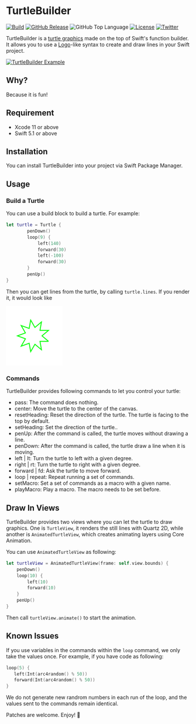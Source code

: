 # TurtleBuilder

[![Build](https://travis-ci.org/zonble/TurtleBuilder.svg?branch=master)](https://travis-ci.org/zonble/TurtleBuilder)
[![GitHub Release](https://img.shields.io/github/release/zonble/turtlebuilder.svg)]()
![GitHub Top Language](https://img.shields.io/github/languages/top/zonble/turtlebuilder.svg)
[![License](https://img.shields.io/github/license/zonble/turtlebuilder.svg)](https://github.com/zonble/turtlebuilder/blob/master/LICENSE)
[![Twitter](https://img.shields.io/badge/Twitter-%40zonble-blue.svg)](https://twitter.com/zonble)

TurtleBuilder is a [turtle graphics](https://en.wikipedia.org/wiki/Turtle_graphics) made on the top of Swift's function builder. It allows you to use a [Logo](https://en.wikipedia.org/wiki/Logo_(programming_language))-like syntax to create and draw lines in your Swift project.

[![TurtleBuilder Example](http://img.youtube.com/vi/mPF4nlYp-1c/0.jpg)](http://www.youtube.com/watch?v=mPF4nlYp-1c)

## Why?

Because it is fun!

## Requirement

- Xcode 11 or above
- Swift 5.1 or above

## Installation

You can install TurtleBuilder into your project via Swift Package Manager.

## Usage

### Build a Turtle

You can use a build block to build a turtle. For example:

``` swift
let turtle = Turtle {
        penDown()
        loop(9) {
            left(140)
            forward(30)
            left(-100)
            forward(30)
        }
        penUp()
}
```

Then you can get lines from the turtle, by calling `turtle.lines`. If you render it, it would look like

![screenshot.png](screenshot.png)

### Commands

TurtleBuilder provides following commands to let you control your turtle:

- pass: The command does nothing.
- center: Move the turtle to the center of the canvas.
- resetHeading: Reset the direction of the turtle. The turtle is facing to the top by default.
- setHeading: Set the direction of the turtle..
- penUp: After the command is called, the turtle moves without drawing a line.
- penDown: After the command is called, the turtle draw a line when it is moving.
- left | lt: Turn the turtle to left with a given degree.
- right | rt: Turn the turtle to right with a given degree.
- forward | fd: Ask the turtle to move forward.
- loop | repeat: Repeat running a set of commands.
- setMacro: Set a set of commands as a macro with a given name.
- playMacro: Play a macro. The macro needs to be set before.

## Draw In Views

TurtleBuilder provides two views where you can let the turtle to draw graphics. One is `TurtleView`, it renders the still lines with Quartz 2D, while another is `AnimatedTurtleView`, which creates animating layers using Core Animation.

You can use `AnimatedTurtleView` as following:


``` swift
let turtleView = AnimatedTurtleView(frame: self.view.bounds) {
    penDown()
    loop(10) {
        left(10)
        forward(10)
    }
    penUp()
}
```

Then call `turtleView.animate()` to start the animation.

## Known Issues

If you use variables in the commands within the `loop` command, we only take the values once. For example, if you have code as following:

``` swift
loop(5) {
   left(Int(arc4random() % 50))
   forward(Int(arc4random() % 50))
}
```

We do not generate new randrom numbers in each run of the loop, and the values sent to the commands remain identical.


Patches are welcome. Enjoy! 🐢
